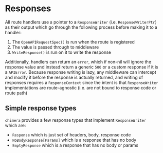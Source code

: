 # Responses
All route handlers use a pointer to a `ResponseWriter` (i.e. `ResponseWriterPtr`) as their output which go through the following process before making it to a handler:
1. The `OpenAPIRequestSpec()` is run when the route is registered
2. The value is passed through to middleware
3. `WriteResponse()` is run on it to write the response

Additionally, handlers can return an `error`, which if non-nil will ignore the response value and instead return a generic `500` or a custom response if it is a `APIError`.
Because response writing is lazy, any middleware can intercept and modify it before the response is actually returned, and writing of responses requires a `ResponseContext` since the intent is that `ResponseWriter` implementations are route-agnostic (i.e. are not bound to response code or route path)

## Simple response types
`chimera` provides a few response types that implement `ResponseWriter` which are:
- `Response` which is just set of headers, body, response code
- `NoBodyResponse[Params]` which is a response that has no body
- `EmptyResponse` which is a response that has no body or params